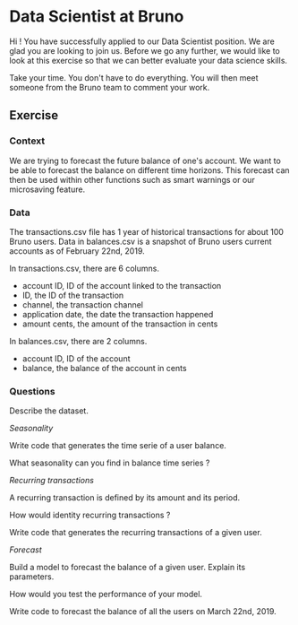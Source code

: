 # Data Scientist at Bruno

Hi ! You have successfully applied to our Data Scientist position. We are glad you are looking to join us. Before we go any further, we would like to look at this exercise so that we can better evaluate your data science skills.

Take your time. You don't have to do everything. You will then meet someone from the Bruno team to comment your work.

## Exercise

### Context

We are trying to forecast the future balance of one's account. We want to be able to forecast the balance on different time horizons. This forecast can then be used within other functions such as smart warnings or our microsaving feature.

### Data

The transactions.csv file has 1 year of historical transactions for about 100 Bruno users. Data in balances.csv is a snapshot of Bruno users current accounts as of February 22nd, 2019.

In transactions.csv, there are 6 columns.
- account ID, ID of the account linked to the transaction
- ID, the ID of the transaction
- channel, the transaction channel
- application date, the date the transaction happened
- amount cents, the amount of the transaction in cents

In balances.csv, there are 2 columns.
- account ID, ID of the account
- balance, the balance of the account in cents

### Questions

Describe the dataset.

*Seasonality*

Write code that generates the time serie of a user balance.

What seasonality can you find in balance time series ?

*Recurring transactions*

A recurring transaction is defined by its amount and its period.

How would identity recurring transactions ?

Write code that generates the recurring transactions of a given user.

*Forecast*

Build a model to forecast the balance of a given user. Explain its parameters.

How would you test the performance of your model.

Write code to forecast the balance of all the users on March 22nd, 2019.
